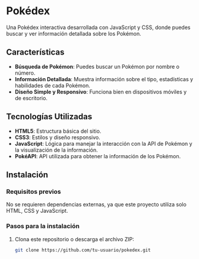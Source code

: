 # Pokédex

Una Pokédex interactiva desarrollada con JavaScript y CSS, donde puedes buscar y ver información detallada sobre los Pokémon.

## Características

- **Búsqueda de Pokémon**: Puedes buscar un Pokémon por nombre o número.
- **Información Detallada**: Muestra información sobre el tipo, estadísticas y habilidades de cada Pokémon.
- **Diseño Simple y Responsivo**: Funciona bien en dispositivos móviles y de escritorio.

## Tecnologías Utilizadas

- **HTML5**: Estructura básica del sitio.
- **CSS3**: Estilos y diseño responsivo.
- **JavaScript**: Lógica para manejar la interacción con la API de Pokémon y la visualización de la información.
- **PokéAPI**: API utilizada para obtener la información de los Pokémon.

## Instalación

### Requisitos previos
No se requieren dependencias externas, ya que este proyecto utiliza solo HTML, CSS y JavaScript.

### Pasos para la instalación

1. Clona este repositorio o descarga el archivo ZIP:
   ```bash
   git clone https://github.com/tu-usuario/pokedex.git
